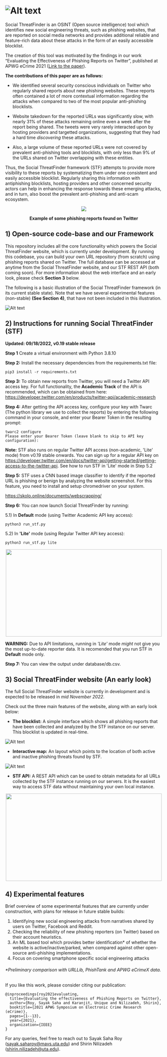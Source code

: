 # ![Alt text](/img/stf_logo.png?raw=true "Social ThreatFinder Banner")

Social ThreatFinder is an OSINT (Open source intelligence) tool which identifies new social engineering threats, such as phishing websites, that are reported on social media networks and provides additional reliable and feature-rich data about these attacks in the form of an easily accessible blocklist. 

The creation of this tool was motivated by the findings in our work “Evaluating the Effectiveness of Phishing Reports on Twitter”, published at APWG eCrime 2021 ([Link to the paper](https://ieeexplore.ieee.org/abstract/document/9738786?casa_token=FjAIF57PrIUAAAAA:timEgDLq87uH-jxlNFpAbrDjAxesCbdHV3Rg05ywazIEAkLi0Bb_JVNAfhNAOR0RrczqTwk3M_Y)). 

**The contributions of this paper are as follows:**

- We identified several security conscious individuals on Twitter who regularly shared reports about new phishing websites. These reports often contained a lot of more contextual information regarding the attacks when compared to two of the most popular anti-phishing blocklists.

- Website takedown for the reported URLs was significantly slow, with nearly 31% of these attacks remaining online even a week after the report being shared. The tweets were very rarely interacted upon by hosting providers and targetted organizations, suggesting that they had a hard time *discovering* these attacks. 


- Also, a large volume of these reported URLs were not covered by prevalent anti-phishing tools and blocklists, with only less than 9% of the URLs shared on Twitter overlapping with these entities.  

Thus, the Social ThreatFinder framework (STF) attempts to provide more visibility to these reports by systematizing them under one consistent and easily accessible blocklist. Regularly sharing this information with antiphishing blocklists, hosting providers and other concerned security actors can help in enhancing the response towards these emerging attacks, and in turn, also boost the prevalent anti-phishing and anti-scam ecosystem. 

<p align="center">
<img src="/img/phishing_reports.png"/>
</p>

<p align="center">
  <b>Example of some phishing reports found on Twitter</b>
</p>

## 1) Open-source code-base and our Framework

This repository includes all the core functionality which powers the Social ThreatFinder website, which is currently under development. By running this codebase, you can build your own URL repository (from scratch) using phishing reports shared on Twitter. The full database can be accessed at anytime from the Social ThreatFinder website, and our STF REST API (both coming soon). For more information about the web interface and an early look, please check **Section 3** below.

The following is a basic illustration of the Social ThreatFinder framework (in its current stable state). Note that we have several experimental features (non-stable) **(See Section 4)**, that have not been included in this illustration.  

![Alt text](/img/stf_framework_basic.png?raw=true "Social ThreatFinder Framework")

## 2) Instructions for running Social ThreatFinder (STF)

**Updated: 09/18/2022, v0.19 stable release** 

**Step 1** Create a virtual environment with Python 3.8.10

**Step 2:** Install the necessary dependencies from the requirements.txt file:

```
pip3 install -r requirements.txt
```

**Step 3:** To obtain new reports from Twitter, you will need a Twitter API access key. For full functionality, the **Academic Track** of the API is recommended, which can be obtained from here: https://developer.twitter.com/en/products/twitter-api/academic-research

**Step 4:** After getting the API access key, configure your key with Twarc (The python library we use to collect the reports) by entering the following command in your console, and enter your Bearer Token in the resulting prompt:

```
twarc2 configure
Please enter your Bearer Token (leave blank to skip to API key configuration): 
```

**Note:** STF also runs on regular Twitter API access (non-academic, 'Lite' mode) from v0.19 stable onwards. You can sign up for a regular API key on https://developer.twitter.com/en/docs/twitter-api/getting-started/getting-access-to-the-twitter-api. See how to run STF in 'Lite' mode in Step 5.2


**Step 5:** STF uses a CNN based image classifier to identify if the reported URL is phishing or benign by analyzing the website screenshot. For this feature, you need to install and setup chromedriver on your system.

https://skolo.online/documents/webscrapping/

**Step 6:** You can now launch Social ThreatFinder by running:

5.1) In **Default** mode (using Twitter Academic API key access):

```
python3 run_stf.py
```
5.2) In **'Lite'** mode (using Regular Twitter API key access):

```
python3 run_stf.py lite
```

<p align="center">
<img src="/img/stf_running.png" width="500" height="280"/>
</p>

**WARNING:** Due to API limitations, running in *'Lite'* mode *might* not give you the most up-to-date reporter data. It is recomended that you run STF in **Default** mode only.  


**Step 7:** You can view the output under database/db.csv. 

## 3) Social ThreatFinder website (An early look)

The full Social ThreatFinder website is currently in development and is expected to be released in *mid November 2022*. 

Check out the three main features of the website, along with an early look below:

- **The blocklist:** A simple interface which shows all phishing reports that have been collected and analyzed by the STF instance on our server. This blocklist is updated in real-time.  

![Alt text](/img/stf_database.png?raw=true "Blocklist interface")
	
- **Interactive map:** An layout which points to the location of both active and inactive phishing threats found by STF. 

![Alt text](/img/stf_map.gif?raw=true "Interactive Map")

- **STF API:** A REST API which can be used to obtain metadata for all URLs collected by the STF instance running on our servers. It is the easiest way to access STF data without maintaining your own local instance. 
<p align="center">
<img src="/img/stf_api_demo.png" width="500" height="280"/>
</p>

## 4) Experimental features

Brief overview of some experimental features that are currently under construction, with plans for release in future stable builds:

1) Identifying new social engineering attacks from narratives shared by users on Twitter, Facebook and Reddit. 
2) Checking the reliability of new phishing reporters (on Twitter) based on their account heuristics.
3) An ML based tool which provides better identification\* of whether the website is active/inactive/parked, when compared against other open-source anti-phishing implementations.
4) Focus on covering smartphone specific social engineering attacks 

###### \*Preliminary comparison with URLLib, PhishTank and APWG eCrimeX data.


If you like this work, please consider citing our publication:

```
@inproceedings{roy2021evaluating,
  title={Evaluating the effectiveness of Phishing Reports on Twitter},
  author={Roy, Sayak Saha and Karanjit, Unique and Nilizadeh, Shirin},
  booktitle={2021 APWG Symposium on Electronic Crime Research (eCrime)},
  pages={1--13},
  year={2021},
  organization={IEEE}
}
```
For any queries, feel free to reach out to Sayak Saha Roy (sayak.saharoy@mavs.uta.edu) and Shirin Nilizadeh (shirin.nilizadeh@uta.edu).
